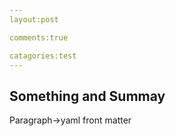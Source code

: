 ```yaml
---
layout:post

comments:true

catagories:test
---
```


## Something and Summay

Paragraph->yaml front matter